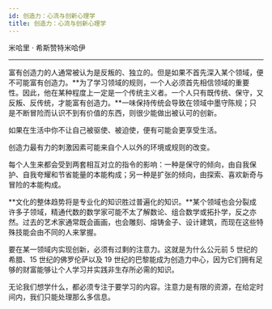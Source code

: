 ```yaml
---
id: 创造力：心流与创新心理学
title: 创造力：心流与创新心理学
---
```


米哈里 · 希斯赞特米哈伊

---

富有创造力的人通常被认为是反叛的、独立的。但是如果不首先深入某个领域，便不可能富有创造力。**为了学习领域的规则，一个人必须首先相信领域的重要性。因此，他在某种程度上一定是一个传统主义者。一个人只有既传统、保守，又反叛、反传统，才能富有创造力。**一味保持传统会导致在领域中墨守陈规；只是不断冒险而认识不到有价值的东西，则很少能做出被认可的创新。

如果在生活中你不让自己被驱使、被迫使，便有可能会更享受生活。

创造力最有力的刺激因素可能来自个人以外的环境或规则的改变。

每个人生来都会受到两套相互对立的指令的影响：一种是保守的倾向，由自我保护、自我夸耀和节省能量的本能构成；另一种是扩张的倾向，由探索、喜欢新奇与冒险的本能构成。

**文化的整体趋势将是专业化的知识胜过普遍化的知识。**某个领域也会分裂成许多子领域，精通代数的数学家可能不太了解数论、组合数学或拓扑学，反之亦然。过去的艺术家通常既会画画，也会雕刻、熔铸金子、设计建筑，而现在这些特殊技能会由不同的人来掌握。

要在某一领域内实现创新，必须有过剩的注意力。这就是为什么公元前 5 世纪的希腊、15 世纪的佛罗伦萨以及 19 世纪的巴黎能成为创造力中心，因为它们拥有足够的财富能够让个人学习并实践非生存所必需的知识。

无论我们想学什么，都必须专注于要学习的内容。注意力是有限的资源，在给定时间内，我们只能处理那么多信息。
